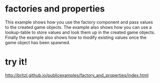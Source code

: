 # factories and properties
This example shows how you use the factory component and pass values to the created game objects. The example also shows how you can use a lookup-table to store values and look them up in the created game objects. Finally the example also shows how to modify existing values once the game object has been spawned.

# try it!
http://britzl.github.io/publicexamples/factory_and_properties/index.html
